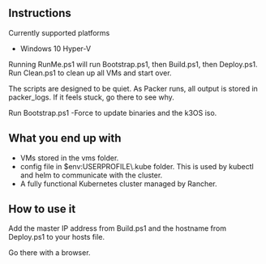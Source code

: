 ## Instructions
Currently supported platforms
* Windows 10 Hyper-V

Running RunMe.ps1 will run Bootstrap.ps1, then Build.ps1, then Deploy.ps1. Run Clean.ps1 to clean up all VMs and start over. 

The scripts are designed to be quiet. As Packer runs, all output is stored in packer_logs. If it feels stuck, go there to see why.

Run Bootstrap.ps1 -Force to update binaries and the k3OS iso.

## What you end up with
* VMs stored in the vms folder.
* config file in $env:USERPROFILE\\.kube folder. This is used by kubectl and helm to communicate with the cluster.
* A fully functional Kubernetes cluster managed by Rancher.

## How to use it 
Add the master IP address from Build.ps1 and the hostname from Deploy.ps1 to your hosts file.

Go there with a browser.